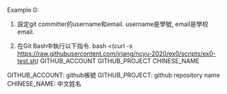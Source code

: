 Example 0:

1. 設定git committer的username和email. username是學號, email是學校email.

2. 在Git Bash中執行以下指令.
bash <(curl -s https://raw.githubusercontent.com/jrjang/ncyu-2020/ex0/scripts/ex0-test.sh) GITHUB_ACCOUNT GITHUB_PROJECT CHINESE_NAME

GITHUB_ACCOUNT: github帳號
GITHUB_PROJECT: github repository name
CHINESE_NAME: 中文姓名
